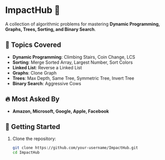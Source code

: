# ImpactHub 🚀  
A collection of algorithmic problems for mastering **Dynamic Programming, Graphs, Trees, Sorting, and Binary Search**.

## 📌 Topics Covered  
- **Dynamic Programming**: Climbing Stairs, Coin Change, LCS  
- **Sorting**: Merge Sorted Array, Largest Number, Sort Colors  
- **Linked List**: Reverse a Linked List  
- **Graphs**: Clone Graph  
- **Trees**: Max Depth, Same Tree, Symmetric Tree, Invert Tree  
- **Binary Search**: Aggressive Cows  

## 🔥 Most Asked By  
- **Amazon, Microsoft, Google, Apple, Facebook**  

## 🚀 Getting Started  
1. Clone the repository:  
   ```sh
   git clone https://github.com/your-username/ImpactHub.git
   cd ImpactHub
